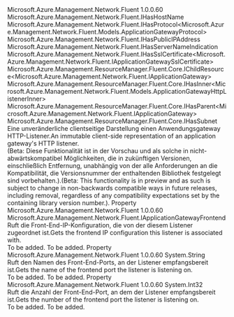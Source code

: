 <Type Name="IApplicationGatewayListener" FullName="Microsoft.Azure.Management.Network.Fluent.IApplicationGatewayListener">
  <TypeSignature Language="C#" Value="public interface IApplicationGatewayListener : Microsoft.Azure.Management.Network.Fluent.IHasHostName, Microsoft.Azure.Management.Network.Fluent.IHasProtocol&lt;Microsoft.Azure.Management.Network.Fluent.Models.ApplicationGatewayProtocol&gt;, Microsoft.Azure.Management.Network.Fluent.IHasPublicIPAddress, Microsoft.Azure.Management.Network.Fluent.IHasServerNameIndication, Microsoft.Azure.Management.Network.Fluent.IHasSslCertificate&lt;Microsoft.Azure.Management.Network.Fluent.IApplicationGatewaySslCertificate&gt;, Microsoft.Azure.Management.ResourceManager.Fluent.Core.IChildResource&lt;Microsoft.Azure.Management.Network.Fluent.IApplicationGateway&gt;, Microsoft.Azure.Management.ResourceManager.Fluent.Core.IHasInner&lt;Microsoft.Azure.Management.Network.Fluent.Models.ApplicationGatewayHttpListenerInner&gt;, Microsoft.Azure.Management.ResourceManager.Fluent.Core.IHasParent&lt;Microsoft.Azure.Management.Network.Fluent.IApplicationGateway&gt;, Microsoft.Azure.Management.ResourceManager.Fluent.Core.IHasSubnet" />
  <TypeSignature Language="ILAsm" Value=".class public interface auto ansi abstract IApplicationGatewayListener implements class Microsoft.Azure.Management.Network.Fluent.IHasHostName, class Microsoft.Azure.Management.Network.Fluent.IHasProtocol`1&lt;class Microsoft.Azure.Management.Network.Fluent.Models.ApplicationGatewayProtocol&gt;, class Microsoft.Azure.Management.Network.Fluent.IHasPublicIPAddress, class Microsoft.Azure.Management.Network.Fluent.IHasServerNameIndication, class Microsoft.Azure.Management.Network.Fluent.IHasSslCertificate`1&lt;class Microsoft.Azure.Management.Network.Fluent.IApplicationGatewaySslCertificate&gt;, class Microsoft.Azure.Management.ResourceManager.Fluent.Core.IChildResource`1&lt;class Microsoft.Azure.Management.Network.Fluent.IApplicationGateway&gt;, class Microsoft.Azure.Management.ResourceManager.Fluent.Core.IHasInner`1&lt;class Microsoft.Azure.Management.Network.Fluent.Models.ApplicationGatewayHttpListenerInner&gt;, class Microsoft.Azure.Management.ResourceManager.Fluent.Core.IHasName, class Microsoft.Azure.Management.ResourceManager.Fluent.Core.IHasParent`1&lt;class Microsoft.Azure.Management.Network.Fluent.IApplicationGateway&gt;, class Microsoft.Azure.Management.ResourceManager.Fluent.Core.IHasSubnet, class Microsoft.Azure.Management.ResourceManager.Fluent.Core.ResourceActions.IIndexable" />
  <TypeSignature Language="DocId" Value="T:Microsoft.Azure.Management.Network.Fluent.IApplicationGatewayListener" />
  <TypeSignature Language="VB.NET" Value="Public Interface IApplicationGatewayListener&#xA;Implements IChildResource(Of IApplicationGateway), IHasHostName, IHasInner(Of ApplicationGatewayHttpListenerInner), IHasParent(Of IApplicationGateway), IHasProtocol(Of ApplicationGatewayProtocol), IHasPublicIPAddress, IHasServerNameIndication, IHasSslCertificate(Of IApplicationGatewaySslCertificate), IHasSubnet" />
  <TypeSignature Language="F#" Value="type IApplicationGatewayListener = interface&#xA;    interface IHasInner&lt;ApplicationGatewayHttpListenerInner&gt;&#xA;    interface IChildResource&lt;IApplicationGateway&gt;&#xA;    interface IHasName&#xA;    interface IIndexable&#xA;    interface IHasParent&lt;IApplicationGateway&gt;&#xA;    interface IHasSslCertificate&lt;IApplicationGatewaySslCertificate&gt;&#xA;    interface IHasPublicIPAddress&#xA;    interface IHasProtocol&lt;ApplicationGatewayProtocol&gt;&#xA;    interface IHasHostName&#xA;    interface IHasServerNameIndication&#xA;    interface IHasSubnet" />
  <AssemblyInfo>
    <AssemblyName>Microsoft.Azure.Management.Network.Fluent</AssemblyName>
    <AssemblyVersion>1.0.0.60</AssemblyVersion>
  </AssemblyInfo>
  <Interfaces>
    <Interface>
      <InterfaceName>Microsoft.Azure.Management.Network.Fluent.IHasHostName</InterfaceName>
    </Interface>
    <Interface>
      <InterfaceName>Microsoft.Azure.Management.Network.Fluent.IHasProtocol&lt;Microsoft.Azure.Management.Network.Fluent.Models.ApplicationGatewayProtocol&gt;</InterfaceName>
    </Interface>
    <Interface>
      <InterfaceName>Microsoft.Azure.Management.Network.Fluent.IHasPublicIPAddress</InterfaceName>
    </Interface>
    <Interface>
      <InterfaceName>Microsoft.Azure.Management.Network.Fluent.IHasServerNameIndication</InterfaceName>
    </Interface>
    <Interface>
      <InterfaceName>Microsoft.Azure.Management.Network.Fluent.IHasSslCertificate&lt;Microsoft.Azure.Management.Network.Fluent.IApplicationGatewaySslCertificate&gt;</InterfaceName>
    </Interface>
    <Interface>
      <InterfaceName>Microsoft.Azure.Management.ResourceManager.Fluent.Core.IChildResource&lt;Microsoft.Azure.Management.Network.Fluent.IApplicationGateway&gt;</InterfaceName>
    </Interface>
    <Interface>
      <InterfaceName>Microsoft.Azure.Management.ResourceManager.Fluent.Core.IHasInner&lt;Microsoft.Azure.Management.Network.Fluent.Models.ApplicationGatewayHttpListenerInner&gt;</InterfaceName>
    </Interface>
    <Interface>
      <InterfaceName>Microsoft.Azure.Management.ResourceManager.Fluent.Core.IHasParent&lt;Microsoft.Azure.Management.Network.Fluent.IApplicationGateway&gt;</InterfaceName>
    </Interface>
    <Interface>
      <InterfaceName>Microsoft.Azure.Management.ResourceManager.Fluent.Core.IHasSubnet</InterfaceName>
    </Interface>
  </Interfaces>
  <Docs>
    <summary>
            <span data-ttu-id="d1592-101">Eine unveränderliche clientseitige Darstellung einen Anwendungsgateway HTTP-Listener.</span><span class="sxs-lookup"><span data-stu-id="d1592-101">An immutable client-side representation of an application gateway's HTTP listener.</span></span>
            </summary>
    <remarks>
            <span data-ttu-id="d1592-102">(Beta: Diese Funktionalität ist in der Vorschau und als solche in nicht-abwärtskompatibel Möglichkeiten, die in zukünftigen Versionen, einschließlich Entfernung, unabhängig von der alle Anforderungen an die Kompatibilität, die Versionsnummer der enthaltenden Bibliothek festgelegt sind vorbehalten.).</span><span class="sxs-lookup"><span data-stu-id="d1592-102">(Beta: This functionality is in preview and as such is subject to change in non-backwards compatible ways in future releases, including removal, regardless of any compatibility expectations set by the containing library version number.).</span></span>
            </remarks>
  </Docs>
  <Members>
    <Member MemberName="Frontend">
      <MemberSignature Language="C#" Value="public Microsoft.Azure.Management.Network.Fluent.IApplicationGatewayFrontend Frontend { get; }" />
      <MemberSignature Language="ILAsm" Value=".property instance class Microsoft.Azure.Management.Network.Fluent.IApplicationGatewayFrontend Frontend" />
      <MemberSignature Language="DocId" Value="P:Microsoft.Azure.Management.Network.Fluent.IApplicationGatewayListener.Frontend" />
      <MemberSignature Language="VB.NET" Value="Public ReadOnly Property Frontend As IApplicationGatewayFrontend" />
      <MemberSignature Language="F#" Value="member this.Frontend : Microsoft.Azure.Management.Network.Fluent.IApplicationGatewayFrontend" Usage="Microsoft.Azure.Management.Network.Fluent.IApplicationGatewayListener.Frontend" />
      <MemberType>Property</MemberType>
      <AssemblyInfo>
        <AssemblyName>Microsoft.Azure.Management.Network.Fluent</AssemblyName>
        <AssemblyVersion>1.0.0.60</AssemblyVersion>
      </AssemblyInfo>
      <ReturnValue>
        <ReturnType>Microsoft.Azure.Management.Network.Fluent.IApplicationGatewayFrontend</ReturnType>
      </ReturnValue>
      <Docs>
        <summary>
            <span data-ttu-id="d1592-103">Ruft die Front-End-IP-Konfiguration, die von der diesem Listener zugeordnet ist.</span><span class="sxs-lookup"><span data-stu-id="d1592-103">Gets the frontend IP configuration this listener is associated with.</span></span>
            </summary>
        <value>To be added.</value>
        <remarks>To be added.</remarks>
      </Docs>
    </Member>
    <Member MemberName="FrontendPortName">
      <MemberSignature Language="C#" Value="public string FrontendPortName { get; }" />
      <MemberSignature Language="ILAsm" Value=".property instance string FrontendPortName" />
      <MemberSignature Language="DocId" Value="P:Microsoft.Azure.Management.Network.Fluent.IApplicationGatewayListener.FrontendPortName" />
      <MemberSignature Language="VB.NET" Value="Public ReadOnly Property FrontendPortName As String" />
      <MemberSignature Language="F#" Value="member this.FrontendPortName : string" Usage="Microsoft.Azure.Management.Network.Fluent.IApplicationGatewayListener.FrontendPortName" />
      <MemberType>Property</MemberType>
      <AssemblyInfo>
        <AssemblyName>Microsoft.Azure.Management.Network.Fluent</AssemblyName>
        <AssemblyVersion>1.0.0.60</AssemblyVersion>
      </AssemblyInfo>
      <ReturnValue>
        <ReturnType>System.String</ReturnType>
      </ReturnValue>
      <Docs>
        <summary>
            <span data-ttu-id="d1592-104">Ruft den Namen des Front-End-Ports, an der Listener empfangsbereit ist.</span><span class="sxs-lookup"><span data-stu-id="d1592-104">Gets the name of the frontend port the listener is listening on.</span></span>
            </summary>
        <value>To be added.</value>
        <remarks>To be added.</remarks>
      </Docs>
    </Member>
    <Member MemberName="FrontendPortNumber">
      <MemberSignature Language="C#" Value="public int FrontendPortNumber { get; }" />
      <MemberSignature Language="ILAsm" Value=".property instance int32 FrontendPortNumber" />
      <MemberSignature Language="DocId" Value="P:Microsoft.Azure.Management.Network.Fluent.IApplicationGatewayListener.FrontendPortNumber" />
      <MemberSignature Language="VB.NET" Value="Public ReadOnly Property FrontendPortNumber As Integer" />
      <MemberSignature Language="F#" Value="member this.FrontendPortNumber : int" Usage="Microsoft.Azure.Management.Network.Fluent.IApplicationGatewayListener.FrontendPortNumber" />
      <MemberType>Property</MemberType>
      <AssemblyInfo>
        <AssemblyName>Microsoft.Azure.Management.Network.Fluent</AssemblyName>
        <AssemblyVersion>1.0.0.60</AssemblyVersion>
      </AssemblyInfo>
      <ReturnValue>
        <ReturnType>System.Int32</ReturnType>
      </ReturnValue>
      <Docs>
        <summary>
            <span data-ttu-id="d1592-105">Ruft die Anzahl der Front-End-Port, an dem der Listener empfangsbereit ist.</span><span class="sxs-lookup"><span data-stu-id="d1592-105">Gets the number of the frontend port the listener is listening on.</span></span>
            </summary>
        <value>To be added.</value>
        <remarks>To be added.</remarks>
      </Docs>
    </Member>
  </Members>
</Type>